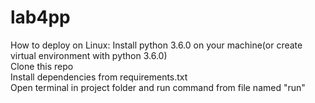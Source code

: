 # lab4pp

How to deploy on Linux:
Install python 3.6.0 on your machine(or create virtual environment with python 3.6.0)  
Clone this repo  
Install dependencies from requirements.txt  
Open terminal in project folder and run command from file named "run"
